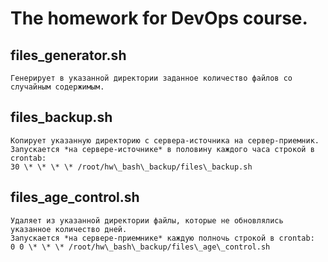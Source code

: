 # The homework for DevOps course.
 

## **files\_generator.sh**

    Генерирует в указанной директории заданное количество файлов со случайным содержимым.
    

## **files\_backup.sh**

    Копирует указанную директорию с сервера-источника на сервер-приемник. 
    Запускается *на сервере-источнике* в половину каждого часа строкой в crontab:
    30 \* \* \* \* /root/hw\_bash\_backup/files\_backup.sh


## **files\_age\_control.sh**

    Удаляет из указанной директории файлы, которые не обновлялись указанное количество дней. 
    Запускается *на сервере-приемнике* каждую полночь строкой в crontab:
    0 0 \* \* \* /root/hw\_bash\_backup/files\_age\_control.sh
    
